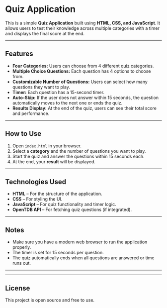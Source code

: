 # Quiz Application

This is a simple **Quiz Application** built using **HTML, CSS, and JavaScript**. It allows users to test their knowledge across multiple categories with a timer and displays the final score at the end.

---

## Features

- **Four Categories:** Users can choose from 4 different quiz categories.
- **Multiple Choice Questions:** Each question has 4 options to choose from.
- **Customizable Number of Questions:** Users can select how many questions they want to play.
- **Timer:** Each question has a 15-second timer.
- **Auto-Skip:** If the user does not answer within 15 seconds, the question automatically moves to the next one or ends the quiz.
- **Results Display:** At the end of the quiz, users can see their total score and performance.

---

## How to Use

1. Open `index.html` in your browser.
2. Select a **category** and the number of questions you want to play.
3. Start the quiz and answer the questions within 15 seconds each.
4. At the end, your **result** will be displayed.

---

## Technologies Used

- **HTML** – For the structure of the application.
- **CSS** – For styling the UI.
- **JavaScript** – For quiz functionality and timer logic.
- **OpenTDB API** – For fetching quiz questions (if integrated).

---

## Notes

- Make sure you have a modern web browser to run the application properly.
- The timer is set for 15 seconds per question.
- The quiz automatically ends when all questions are answered or time runs out.

---


---

## License

This project is open source and free to use.

